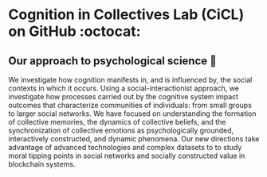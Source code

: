 # Cognition in Collectives Lab (CiCL) on GitHub :octocat:

## Our approach to psychological science 🧠

We investigate how cognition manifests in, and is influenced by, the social
contexts in which it occurs. Using a social-interactionist approach, we
investigate how processes carried out by the cognitive system impact outcomes
that characterize communities of individuals: from small groups to larger
social networks. We have focused on understanding the formation of collective
memories, the dynamics of collective beliefs, and the synchronization of
collective emotions as psychologically grounded, interactively constructed, and
dynamic phenomena. Our new directions take advantage of advanced technologies
and complex datasets to to study moral tipping points in social networks and
socially constructed value in blockchain systems.

